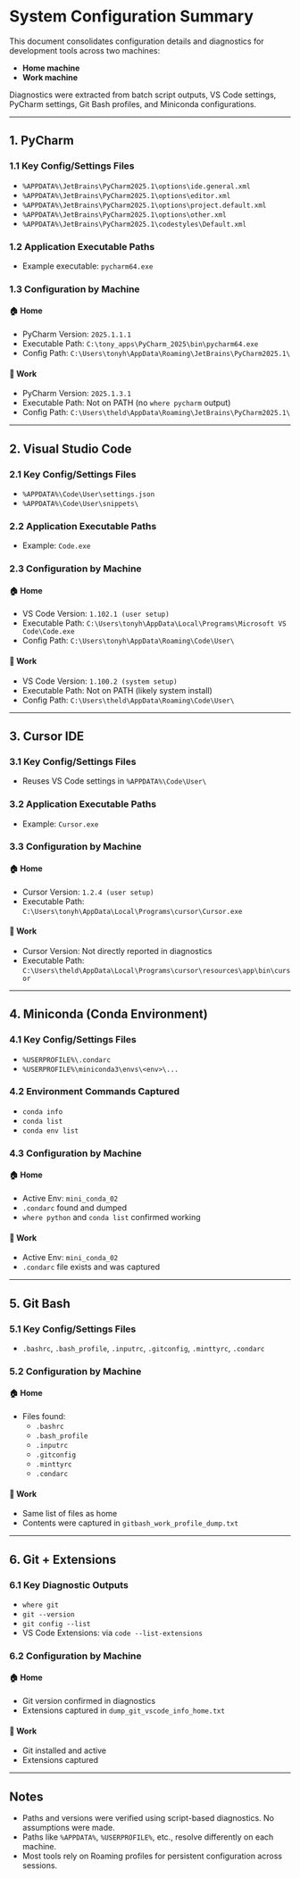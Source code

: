 # System Configuration Summary

This document consolidates configuration details and diagnostics for development tools across two machines:

- **Home machine**
- **Work machine**

Diagnostics were extracted from batch script outputs, VS Code settings, PyCharm settings, Git Bash profiles, and Miniconda configurations.

---

## 1. PyCharm

### 1.1 Key Config/Settings Files
- `%APPDATA%\JetBrains\PyCharm2025.1\options\ide.general.xml`
- `%APPDATA%\JetBrains\PyCharm2025.1\options\editor.xml`
- `%APPDATA%\JetBrains\PyCharm2025.1\options\project.default.xml`
- `%APPDATA%\JetBrains\PyCharm2025.1\options\other.xml`
- `%APPDATA%\JetBrains\PyCharm2025.1\codestyles\Default.xml`

### 1.2 Application Executable Paths
- Example executable: `pycharm64.exe`

### 1.3 Configuration by Machine

#### 🏠 Home
- PyCharm Version: `2025.1.1.1`
- Executable Path: `C:\tony_apps\PyCharm_2025\bin\pycharm64.exe`
- Config Path: `C:\Users\tonyh\AppData\Roaming\JetBrains\PyCharm2025.1\`

#### 🏢 Work
- PyCharm Version: `2025.1.3.1`
- Executable Path: Not on PATH (no `where pycharm` output)
- Config Path: `C:\Users\theld\AppData\Roaming\JetBrains\PyCharm2025.1\`

---

## 2. Visual Studio Code

### 2.1 Key Config/Settings Files
- `%APPDATA%\Code\User\settings.json`
- `%APPDATA%\Code\User\snippets\`

### 2.2 Application Executable Paths
- Example: `Code.exe`

### 2.3 Configuration by Machine

#### 🏠 Home
- VS Code Version: `1.102.1 (user setup)`
- Executable Path: `C:\Users\tonyh\AppData\Local\Programs\Microsoft VS Code\Code.exe`
- Config Path: `C:\Users\tonyh\AppData\Roaming\Code\User\`

#### 🏢 Work
- VS Code Version: `1.100.2 (system setup)`
- Executable Path: Not on PATH (likely system install)
- Config Path: `C:\Users\theld\AppData\Roaming\Code\User\`

---

## 3. Cursor IDE

### 3.1 Key Config/Settings Files
- Reuses VS Code settings in `%APPDATA%\Code\User\`

### 3.2 Application Executable Paths
- Example: `Cursor.exe`

### 3.3 Configuration by Machine

#### 🏠 Home
- Cursor Version: `1.2.4 (user setup)`
- Executable Path: `C:\Users\tonyh\AppData\Local\Programs\cursor\Cursor.exe`

#### 🏢 Work
- Cursor Version: Not directly reported in diagnostics
- Executable Path: `C:\Users\theld\AppData\Local\Programs\cursor\resources\app\bin\cursor`

---

## 4. Miniconda (Conda Environment)

### 4.1 Key Config/Settings Files
- `%USERPROFILE%\.condarc`
- `%USERPROFILE%\miniconda3\envs\<env>\...`

### 4.2 Environment Commands Captured
- `conda info`
- `conda list`
- `conda env list`

### 4.3 Configuration by Machine

#### 🏠 Home
- Active Env: `mini_conda_02`
- `.condarc` found and dumped
- `where python` and `conda list` confirmed working

#### 🏢 Work
- Active Env: `mini_conda_02`
- `.condarc` file exists and was captured

---

## 5. Git Bash

### 5.1 Key Config/Settings Files
- `.bashrc`, `.bash_profile`, `.inputrc`, `.gitconfig`, `.minttyrc`, `.condarc`

### 5.2 Configuration by Machine

#### 🏠 Home
- Files found:
  - `.bashrc`
  - `.bash_profile`
  - `.inputrc`
  - `.gitconfig`
  - `.minttyrc`
  - `.condarc`

#### 🏢 Work
- Same list of files as home
- Contents were captured in `gitbash_work_profile_dump.txt`

---

## 6. Git + Extensions

### 6.1 Key Diagnostic Outputs
- `where git`
- `git --version`
- `git config --list`
- VS Code Extensions: via `code --list-extensions`

### 6.2 Configuration by Machine

#### 🏠 Home
- Git version confirmed in diagnostics
- Extensions captured in `dump_git_vscode_info_home.txt`

#### 🏢 Work
- Git installed and active
- Extensions captured

---

## Notes

- Paths and versions were verified using script-based diagnostics. No assumptions were made.
- Paths like `%APPDATA%`, `%USERPROFILE%`, etc., resolve differently on each machine.
- Most tools rely on Roaming profiles for persistent configuration across sessions.

